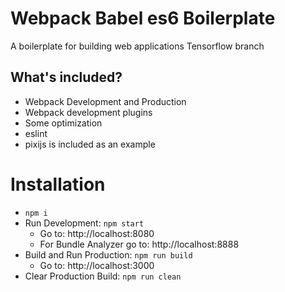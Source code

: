 # Webpack Babel es6 Boilerplate

A boilerplate for building web applications
Tensorflow branch

## What's included?
- Webpack Development and Production
- Webpack development plugins
- Some optimization
- eslint
- pixijs is included as an example

# Installation
- `npm i`
- Run Development: `npm start`
  - Go to: http://localhost:8080
  - For Bundle Analyzer go to: http://localhost:8888
- Build and Run Production: `npm run build`
  - Go to: http://localhost:3000
- Clear Production Build: `npm run clean`
  